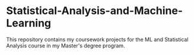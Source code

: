 # Statistical-Analysis-and-Machine-Learning
This repository contains my coursework projects for the ML and Statistical Analysis course in my Master's degree program.
